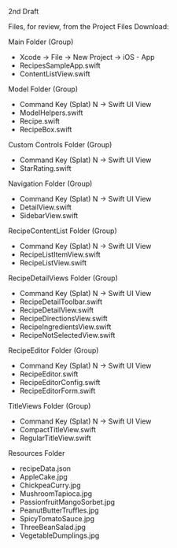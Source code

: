 2nd Draft

Files, for review, from the Project Files Download:

Main Folder (Group)
* Xcode -> File -> New Project -> iOS - App
* RecipesSampleApp.swift
* ContentListView.swift

Model Folder (Group)
* Command Key (Splat) N -> Swift UI View
* ModelHelpers.swift
* Recipe.swift
* RecipeBox.swift

Custom Controls Folder (Group)
* Command Key (Splat) N -> Swift UI View
* StarRating.swift

Navigation Folder (Group)
* Command Key (Splat) N -> Swift UI View
* DetailView.swift
* SidebarView.swift

RecipeContentList Folder (Group)
* Command Key (Splat) N -> Swift UI View
* RecipeListItemView.swift
* RecipeListView.swift

RecipeDetailViews Folder (Group)
* Command Key (Splat) N -> Swift UI View
* RecipeDetailToolbar.swift
* RecipeDetailView.swift
* RecipeDirectionsView.swift
* RecipeIngredientsView.swift
* RecipeNotSelectedView.swift

RecipeEditor Folder (Group)
* Command Key (Splat) N -> Swift UI View
* RecipeEditor.swift
* RecipeEditorConfig.swift
* RecipeEditorForm.swift

TitleViews Folder (Group)
* Command Key (Splat) N -> Swift UI View
* CompactTitleView.swift
* RegularTitleView.swift

Resources Folder
* recipeData.json
* AppleCake.jpg
* ChickpeaCurry.jpg
* MushroomTapioca.jpg
* PassionfruitMangoSorbet.jpg
* PeanutButterTruffles.jpg
* SpicyTomatoSauce.jpg
* ThreeBeanSalad.jpg
* VegetableDumplings.jpg
